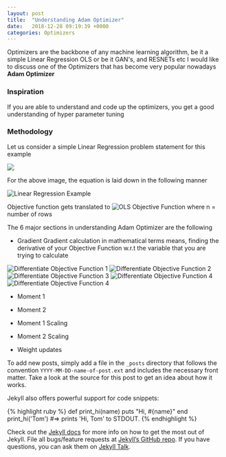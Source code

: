 ```yaml
---
layout: post
title:  "Understanding Adam Optimizer"
date:   2018-12-28 09:19:39 +0000
categories: Optimizers
---
```


Optimizers are the backbone of any machine learning algorithm, be it a simple Linear Regression OLS or be it GAN's, and RESNETs etc
I would like to discuss one of the  Optimizers that has become very popular nowadays **Adam Optimizer**

### Inspiration
If you are able to understand and code up the optimizers, you get a good understanding of hyper parameter tuning

### Methodology

Let us consider a simple Linear Regression problem statement for this example

<img src="https://www.google.com/url?sa=i&source=images&cd=&ved=2ahUKEwjWo7HqtuHiAhUaU30KHX_jCVAQjRx6BAgBEAU&url=https%3A%2F%2Fen.wikipedia.org%2Fwiki%2FOrdinary_least_squares&psig=AOvVaw2wbF62AkGJALM-IefYvBQ8&ust=1560342473867397">

For the above image, the equation is laid down in the following manner

<img src="https://latex.codecogs.com/svg.latex?\Large&space;y=w.x" title="Linear Regression Example"/>

Objective function gets translated to
<img src="https://latex.codecogs.com/svg.latex?\Large&space;\min\sum_{i}^{n}{(y_i-wx_i)}^2" title="OLS Objective Function"/>
where n = number of rows

The 6 major sections in understanding Adam Optimizer are the following
 *  Gradient
Gradient calculation in mathematical terms means, finding the derivative of your Objective Function w.r.t the variable that you are trying to calculate
<img src="https://latex.codecogs.com/svg.latex?\Large&space;\frac{d}{dw}\min\sum_{i}^{n}{(y_i-wx_i)}^2" title="Differentiate Objective Function 1"/>
<img src="https://latex.codecogs.com/svg.latex?\Large&space;\frac{d}{dw}\min{(y-w.x)}^2" title="Differentiate Objective Function 2"/>
<img src="https://latex.codecogs.com/svg.latex?\Large&space;2{(y-wx)}\frac{d}{dw}{-w.x}" title="Differentiate Objective Function 3"/>
<img src="https://latex.codecogs.com/svg.latex?\Large&space;If E={(y-wx)}" title="Differentiate Objective Function 4"/>
<img src="https://latex.codecogs.com/svg.latex?\Large&space;Gradient = -2Ex" title="Differentiate Objective Function 4"/>

 *  Moment 1

 *  Moment 2
 *  Moment 1 Scaling
 *  Moment 2 Scaling
 *  Weight updates
 

To add new posts, simply add a file in the `_posts` directory that follows the convention `YYYY-MM-DD-name-of-post.ext` and includes the necessary front matter. Take a look at the source for this post to get an idea about how it works.

Jekyll also offers powerful support for code snippets:

{% highlight ruby %}
def print_hi(name)
  puts "Hi, #{name}"
end
print_hi('Tom')
#=> prints 'Hi, Tom' to STDOUT.
{% endhighlight %}

Check out the [Jekyll docs][jekyll-docs] for more info on how to get the most out of Jekyll. File all bugs/feature requests at [Jekyll’s GitHub repo][jekyll-gh]. If you have questions, you can ask them on [Jekyll Talk][jekyll-talk].

[jekyll-docs]: https://jekyllrb.com/docs/home
[jekyll-gh]:   https://github.com/jekyll/jekyll
[jekyll-talk]: https://talk.jekyllrb.com/

